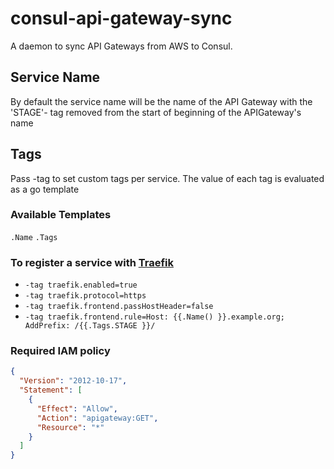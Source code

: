 # consul-api-gateway-sync
A daemon to sync API Gateways from AWS to Consul.

## Service Name
By default the service name will be the name of the API Gateway with the
'STAGE'- tag removed from the start of beginning of the APIGateway's name

## Tags

Pass -tag to set custom tags per service. The value of each tag is evaluated as a go template

### Available Templates
`.Name`
`.Tags`

### To register a service with [Traefik][traefik]
* `-tag traefik.enabled=true`
* `-tag traefik.protocol=https`
* `-tag traefik.frontend.passHostHeader=false`
* `-tag traefik.frontend.rule=Host: {{.Name() }}.example.org; AddPrefix: /{{.Tags.STAGE }}/`

### Required IAM policy


```json
{
  "Version": "2012-10-17",
  "Statement": [
    {
      "Effect": "Allow",
      "Action": "apigateway:GET",
      "Resource": "*"
    }
  ]
}
```

[traefik]: https://traefik.io
